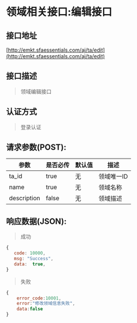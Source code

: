 # 领域相关接口:编辑接口

## 接口地址

[http://emkt.sfaessentials.com/aj/ta/edit](http://emkt.sfaessentials.com/aj/ta/edit)

## 接口描述

> 领域编辑接口

## 认证方式

> 登录认证

## 请求参数(POST):

| 参数 | 是否必传 | 默认值 |  描述 | 
| ---- | ----- | ----- | ----- | 
|ta_id| true| 无| 领域唯一ID|
| name | true| 无 | 领域名称 | 
| description | false | 无  | 领域描述 |



## 响应数据(JSON):
> 成功

```javascript
{
   code: 10000,
   msg: "Success",
   data:  true,
}
```
> 失败 

```javascript
{
    error_code:10001,
    error:"修改领域信息失败",
    data:false
}
```